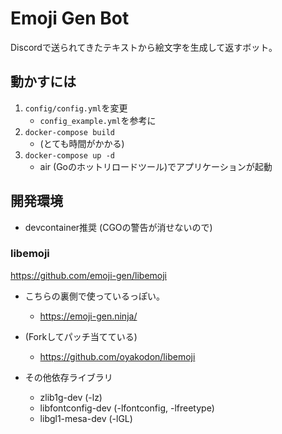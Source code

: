 # Emoji Gen Bot

Discordで送られてきたテキストから絵文字を生成して返すボット。

## 動かすには

1. `config/config.yml`を変更
    - `config_example.yml`を参考に
2. `docker-compose build`
    - (とても時間がかかる)
3. `docker-compose up -d`
    - air (Goのホットリロードツール)でアプリケーションが起動

## 開発環境

- devcontainer推奨 (CGOの警告が消せないので)

### libemoji

<https://github.com/emoji-gen/libemoji>

- こちらの裏側で使っているっぽい。
  - <https://emoji-gen.ninja/>

- (Forkしてパッチ当てている)
  - <https://github.com/oyakodon/libemoji>

- その他依存ライブラリ
  - zlib1g-dev (-lz)
  - libfontconfig-dev (-lfontconfig, -lfreetype)
  - libgl1-mesa-dev (-lGL)
